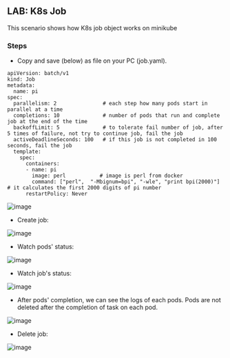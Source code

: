 ## LAB: K8s Job

This scenario shows how K8s job object works on minikube

### Steps

- Copy and save (below) as file on your PC (job.yaml). 

```     
apiVersion: batch/v1
kind: Job
metadata:
  name: pi
spec:
  parallelism: 2               # each step how many pods start in parallel at a time
  completions: 10              # number of pods that run and complete job at the end of the time
  backoffLimit: 5              # to tolerate fail number of job, after 5 times of failure, not try to continue job, fail the job
  activeDeadlineSeconds: 100   # if this job is not completed in 100 seconds, fail the job
  template:
    spec:
      containers:
      - name: pi
        image: perl           # image is perl from docker   
        command: ["perl",  "-Mbignum=bpi", "-wle", "print bpi(2000)"]    # it calculates the first 2000 digits of pi number
      restartPolicy: Never   
```

![image](https://user-images.githubusercontent.com/10358317/154946885-80e87f3c-5120-4c09-bde2-a35cd09a7383.png)

- Create job:

![image](https://user-images.githubusercontent.com/10358317/152507949-922134f4-28cb-4d4f-8ccf-d5c5657b79c3.png)

- Watch pods' status:

![image](https://user-images.githubusercontent.com/10358317/152507888-21b8de27-c4a4-4772-8209-072bdcd66ad5.png)

- Watch job's status:

![image](https://user-images.githubusercontent.com/10358317/152508221-1795ed68-083b-4e23-b0e5-8c97a0672141.png)

- After pods' completion, we can see the logs of each pods. Pods are not deleted after the completion of task on each pod. 

![image](https://user-images.githubusercontent.com/10358317/152508363-a61e5c7a-57fa-4030-a8b0-d9baed027146.png)

- Delete job: 

![image](https://user-images.githubusercontent.com/10358317/152508749-049880e4-96b5-4dfd-96c2-107796366c02.png)
